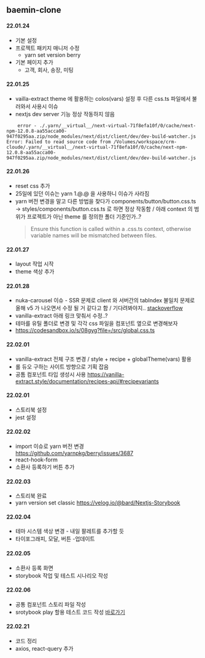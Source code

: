 ## baemin-clone

#### 22.01.24

- 기본 설정
- 프로젝트 패키지 매니저 수정
  - yarn set version berry
- 기본 페이지 추가
  - 고객, 회사, 송장, 미팅

#### 22.01.25

- vailla-extract theme 에 활용하는 colos(vars) 설정 후 다른 css.ts 파일에서 불러와서 사용시 이슈
- nextjs dev server 기능 정상 작동하지 않음

```shell
    error - ./.yarn/__virtual__/next-virtual-71f8efa10f/0/cache/next-npm-12.0.8-aa55acca00-947f0295aa.zip/node_modules/next/dist/client/dev/dev-build-watcher.js
Error: Failed to read source code from /Volumes/workspace/crm-cloude/.yarn/__virtual__/next-virtual-71f8efa10f/0/cache/next-npm-12.0.8-aa55acca00-947f0295aa.zip/node_modules/next/dist/client/dev/dev-build-watcher.js
```

#### 22.01.26

- reset css 추가
- 25일에 있던 이슈는 yarn 1.@.@ 을 사용하니 이슈가 사라짐
- yarn 버전 변경을 말고 다른 방법을 찾다가 components/button/button.css.ts -> styles/components/button.css.ts 로 하면 정상 작동함 / 아래 context 의 범위가 프로젝트가 아닌 theme 를 정의한 폴더 기준인가..?
  > Ensure this function is called within a .css.ts context, otherwise variable names will be mismatched between files.

#### 22.01.27

- layout 작업 시작
- theme 색상 추가

#### 22.01.28

- nuka-carousel 이슈 - SSR 문제로 client 와 서버간의 tabIndex 불일치 문제로 올해 v5 가 나오면서 수정 될 거 같다고 함 / 기다려봐야지..
  [stackoverflow](https://github.com/FormidableLabs/nuka-carousel/issues/735)
- vanilla-extract 아래 링크 맞춰서 수정..?
- 테마를 유틸 폴더로 변경 및 각각 css 파일을 컴포넌트 옆으로 변경해보자
- https://codesandbox.io/s/08gyg?file=/src/global.css.ts

#### 22.02.01

- vanilla-extract 전체 구조 변경 / style + recipe + globalTheme(vars) 활용
- 롤 듀오 구하는 사이트 방향으로 기획 잡음
- 공톰 컴포넌트 타입 생성시 사용
  https://vanilla-extract.style/documentation/recipes-api/#recipevariants

#### 22.02.01

- 스토리북 설정
- jest 설정

#### 22.02.02

- import 이슈로 yarn 버전 변경
  https://github.com/yarnpkg/berry/issues/3687
- react-hook-form
- 소환사 등록하기 버튼 추가

#### 22.02.03

- 스토리북 완료
- yarn version set classic
  https://velog.io/@bard/Nextjs-Storybook

#### 22.02.04

- 테마 시스템 색상 변경 - 내일 팔레트를 추가할 듯
- 타이포그래피, 모달, 버튼 -업데이트

#### 22.02.05

- 소환사 등록 화면
- storybook 작업 및 테스트 시나리오 작성

#### 22.02.06

- 공통 컴포넌트 스토리 파일 작성
- srotybook play 할용 테스트 코드 작성 [바로가기](https://velog.io/@bard/storybook-%EC%97%90%EC%84%9C-%ED%85%8C%EC%8A%A4%ED%8A%B8-%EC%8B%9C%EB%82%98%EB%A6%AC%EC%98%A4-%EC%9E%91%EC%84%B1%ED%95%98%EA%B8%B0)

#### 22.02.21

- 코드 정리
- axios, react-query 추가
